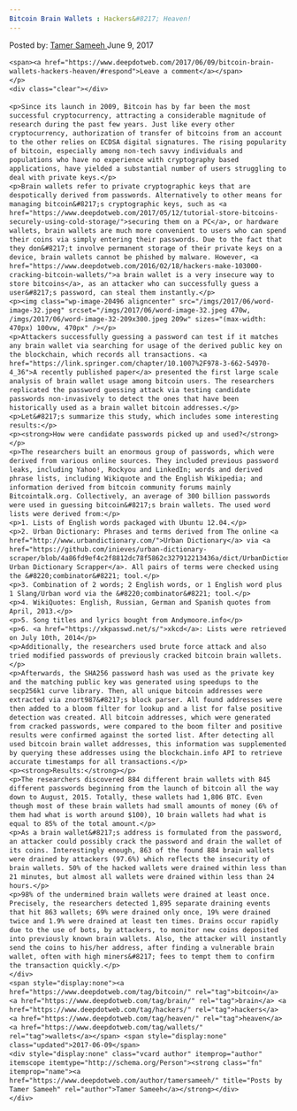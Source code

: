```yaml
---
Bitcoin Brain Wallets : Hackers&#8217; Heaven!
---
```

<article class="post-listing post-20486 post type-post status-publish format-standard has-post-thumbnail hentry  tag-bitcoin tag-brain tag-hackers tag-heaven tag-wallets">
    <div class="post-inner">
        <span>Posted by: <a href="https://www.deepdotweb.com/author/tamersameeh/" title="">Tamer Sameeh </a></span>
    <span>June 9, 2017</span>
    
    <span><a href="https://www.deepdotweb.com/2017/06/09/bitcoin-brain-wallets-hackers-heaven/#respond">Leave a comment</a></span>
    </p>
    <div class="clear"></div>
    
    <p>Since its launch in 2009, Bitcoin has by far been the most successful cryptocurrency, attracting a considerable magnitude of research during the past few years. Just like every other cryptocurrency, authorization of transfer of bitcoins from an account to the other relies on ECDSA digital signatures. The rising popularity of bitcoin, especially among non-tech savvy individuals and populations who have no experience with cryptography based applications, have yielded a substantial number of users struggling to deal with private keys.</p>
    <p>Brain wallets refer to private cryptographic keys that are despotically derived from passwords. Alternatively to other means for managing bitcoin&#8217;s cryptographic keys, such as <a href="https://www.deepdotweb.com/2017/05/12/tutorial-store-bitcoins-securely-using-cold-storage/">securing them on a PC</a>, or hardware wallets, brain wallets are much more convenient to users who can spend their coins via simply entering their passwords. Due to the fact that they don&#8217;t involve permanent storage of their private keys on a device, brain wallets cannot be phished by malware. However, <a href="https://www.deepdotweb.com/2016/02/18/hackers-make-103000-cracking-bitcoin-wallets/">a brain wallet is a very insecure way to store bitcoins</a>, as an attacker who can successfully guess a user&#8217;s password, can steal them instantly.</p>
    <p><img class="wp-image-20496 aligncenter" src="/imgs/2017/06/word-image-32.jpeg" srcset="/imgs/2017/06/word-image-32.jpeg 470w, /imgs/2017/06/word-image-32-209x300.jpeg 209w" sizes="(max-width: 470px) 100vw, 470px" /></p>
    <p>Attackers successfully guessing a password can test if it matches any brain wallet via searching for usage of the derived public key on the blockchain, which records all transactions. <a href="https://link.springer.com/chapter/10.1007%2F978-3-662-54970-4_36">A recently published paper</a> presented the first large scale analysis of brain wallet usage among bitcoin users. The researchers replicated the password guessing attack via testing candidate passwords non-invasively to detect the ones that have been historically used as a brain wallet bitcoin addresses.</p>
    <p>Let&#8217;s summarize this study, which includes some interesting results:</p>
    <p><strong>How were candidate passwords picked up and used?</strong></p>
    <p>The researchers built an enormous group of passwords, which were derived from various online sources. They included previous password leaks, including Yahoo!, Rockyou and LinkedIn; words and derived phrase lists, including Wikiquote and the English Wikipedia; and information derived from bitcoin community forums mainly Bitcointalk.org. Collectively, an average of 300 billion passwords were used in guessing bitcoin&#8217;s brain wallets. The used word lists were derived from:</p>
    <p>1. Lists of English words packaged with Ubuntu 12.04.</p>
    <p>2. Urban Dictionary: Phrases and terms derived from The online <a href="http://www.urbandictionary.com/">Urban Dictionary</a> via <a href="https://github.com/inieves/urban-dictionary-scraper/blob/4a86fd9ef4c2f8812dc78f5862c327912213436a/dict/UrbanDictionary.txt">the Urban Dictionary Scrapper</a>. All pairs of terms were checked using the &#8220;combinator&#8221; tool.</p>
    <p>3. Combination of 2 words; 2 English words, or 1 English word plus 1 Slang/Urban word via the &#8220;combinator&#8221; tool.</p>
    <p>4. WikiQuotes: English, Russian, German and Spanish quotes from April, 2013.</p>
    <p>5. Song titles and lyrics bought from Andymoore.info</p>
    <p>6. <a href="https://xkpasswd.net/s/">xkcd</a>: Lists were retrieved on July 10th, 2014</p>
    <p>Additionally, the researchers used brute force attack and also tried modified passwords of previously cracked bitcoin brain wallets.</p>
    <p>Afterwards, the SHA256 password hash was used as the private key and the matching public key was generated using speedups to the secp256k1 curve library. Then, all unique bitcoin addresses were extracted via znort987&#8217;s block parser. All found addresses were then added to a bloom filter for lookup and a list for false positive detection was created. All bitcoin addresses, which were generated from cracked passwords, were compared to the boom filter and positive results were confirmed against the sorted list. After detecting all used bitcoin brain wallet addresses, this information was supplemented by querying these addresses using the blockchain.info API to retrieve accurate timestamps for all transactions.</p>
    <p><strong>Results:</strong></p>
    <p>The researchers discovered 884 different brain wallets with 845 different passwords beginning from the launch of bitcoin all the way down to August, 2015. Totally, these wallets had 1,806 BTC. Even though most of these brain wallets had small amounts of money (6% of them had what is worth around $100), 10 brain wallets had what is equal to 85% of the total amount.</p>
    <p>As a brain wallet&#8217;s address is formulated from the password, an attacker could possibly crack the password and drain the wallet of its coins. Interestingly enough, 863 of the found 884 brain wallets were drained by attackers (97.6%) which reflects the insecurity of brain wallets. 50% of the hacked wallets were drained within less than 21 minutes, but almost all wallets were drained within less than 24 hours.</p>
    <p>98% of the undermined brain wallets were drained at least once. Precisely, the researchers detected 1,895 separate draining events that hit 863 wallets; 69% were drained only once, 19% were drained twice and 1.9% were drained at least ten times. Drains occur rapidly due to the use of bots, by attackers, to monitor new coins deposited into previously known brain wallets. Also, the attacker will instantly send the coins to his/her address, after finding a vulnerable brain wallet, often with high miners&#8217; fees to tempt them to confirm the transaction quickly.</p>
    </div>
    <span style="display:none"><a href="https://www.deepdotweb.com/tag/bitcoin/" rel="tag">bitcoin</a> <a href="https://www.deepdotweb.com/tag/brain/" rel="tag">brain</a> <a href="https://www.deepdotweb.com/tag/hackers/" rel="tag">hackers</a> <a href="https://www.deepdotweb.com/tag/heaven/" rel="tag">heaven</a> <a href="https://www.deepdotweb.com/tag/wallets/" rel="tag">wallets</a></span> <span style="display:none" class="updated">2017-06-09</span>
    <div style="display:none" class="vcard author" itemprop="author" itemscope itemtype="http://schema.org/Person"><strong class="fn" itemprop="name"><a href="https://www.deepdotweb.com/author/tamersameeh/" title="Posts by Tamer Sameeh" rel="author">Tamer Sameeh</a></strong></div>
    </div>
</article>

